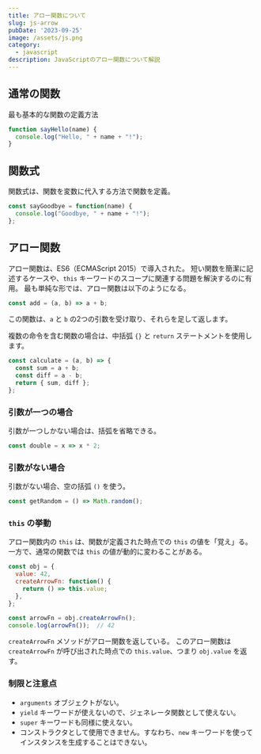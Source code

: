 ```yaml
---
title: アロー関数について
slug: js-arrow
pubDate: '2023-09-25'
image: /assets/js.png
category:
  - javascript
description: JavaScriptのアロー関数について解説
---
```

## 通常の関数

最も基本的な関数の定義方法

```js
function sayHello(name) {
  console.log("Hello, " + name + "!");
}
```

## 関数式

関数式は、関数を変数に代入する方法で関数を定義。

```js
const sayGoodbye = function(name) {
  console.log("Goodbye, " + name + "!");
};
```

## アロー関数

アロー関数は、ES6（ECMAScript 2015）で導入された。
短い関数を簡潔に記述するケースや、`this` キーワードのスコープに関連する問題を解決するのに有用。
最も単純な形では、アロー関数は以下のようになる。

```javascript
const add = (a, b) => a + b;
```

この関数は、`a` と `b` の2つの引数を受け取り、それらを足して返します。

複数の命令を含む関数の場合は、中括弧 `{}` と `return` ステートメントを使用します。

```javascript
const calculate = (a, b) => {
  const sum = a + b;
  const diff = a - b;
  return { sum, diff };
};
```

### 引数が一つの場合

引数が一つしかない場合は、括弧を省略できる。

```javascript
const double = x => x * 2;
```

### 引数がない場合

引数がない場合、空の括弧 `()` を使う。

```javascript
const getRandom = () => Math.random();
```

### `this` の挙動

アロー関数内の `this` は、関数が定義された時点での `this` の値を「覚え」る。
一方で、通常の関数では `this` の値が動的に変わることがある。

```javascript
const obj = {
  value: 42,
  createArrowFn: function() {
    return () => this.value;
  },
};

const arrowFn = obj.createArrowFn();
console.log(arrowFn());  // 42
```

`createArrowFn` メソッドがアロー関数を返している。
このアロー関数は `createArrowFn` が呼び出された時点での `this.value`、つまり `obj.value` を返す。

### 制限と注意点

- `arguments` オブジェクトがない。
- `yield` キーワードが使えないので、ジェネレータ関数として使えない。
- `super` キーワードも同様に使えない。
- コンストラクタとして使用できません。すなわち、`new` キーワードを使ってインスタンスを生成することはできない。
